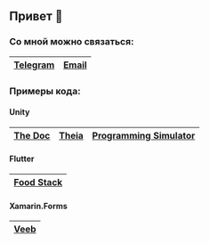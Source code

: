 ## Привет 👋
### Со мной можно связаться:
|[Telegram](https://t.me/stasvershilovich)|[Email](stanislavvershilovich@gmail.com)|
|--------|-----|
### Примеры кода:
#### Unity
|[The Doc](https://github.com/StasVersh/thedoc)|[Theia](https://github.com/StasVersh/vr)|[Programming Simulator](https://github.com/StasVersh/ps)|
|------|-----|---------------------|
#### Flutter
|[Food Stack](https://github.com/StasVersh/food_stack)|
|----------|
#### Xamarin.Forms
|[Veeb](https://github.com/StasVersh/Veeb)|
|----|
